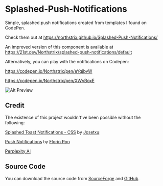 # Splashed-Push-Notifications

Simple, splashed push notifications created from templates I found on CodePen.

Check them out at https://northstrix.github.io/Splashed-Push-Notifications/

An improved version of this component is available at https://21st.dev/Northstrix/splashed-push-notifications/default

Alternatively, you can play with the notifications on Codepen:

https://codepen.io/Northstrix/pen/eYqjbvW

https://codepen.io/Northstrix/pen/XWvBoxE

![Alt Preview](https://a.fsdn.com/con/app/proj/splashed-push-notifications/screenshots/preview-efe006ae.png/max/max/1)

## Credit

The existence of this project wouldn't've been possible without the following:

[Splashed Toast Notifications - CSS](https://codepen.io/josetxu/pen/OJGXdzY) by [Josetxu](https://codepen.io/josetxu/pen/OJGXdzY)

[Push Notifications](https://codepen.io/FlorinPop17/pen/xxORmaB) by [Florin Pop](https://codepen.io/FlorinPop17)

[Perplexity AI](https://www.perplexity.ai/)

## Source Code

You can download the source code from [SourceForge](https://sourceforge.net/projects/splashed-push-notifications/) and [GitHub](https://github.com/Northstrix/Splashed-Push-Notifications).
